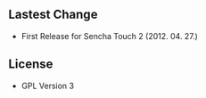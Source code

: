 Lastest Change
--------------

* First Release for Sencha Touch 2 (2012. 04. 27.)

License
-------

* GPL Version 3